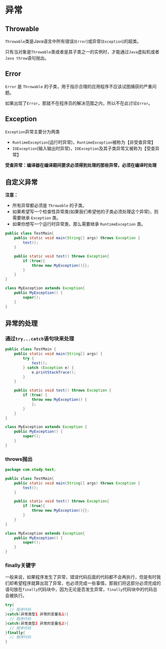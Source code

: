 # 异常

## Throwable

`Throwable`类是Java语言中所有错误(`Error`)或异常(`Exception`)的超类。

只有当对象是`Throwable`类或者是其子类之一的实例时，才能通过`Java`虚拟机或者`Java throw`语句抛出。

## Error

`Error` 是 `Throwable` 的子类，用于指示合理的应用程序不应该试图捕获的严重问题。

如果出现了`Error`，那就不在程序员的解决范围之内，所以不在此讨论`Error`。

## Exception

`Exception`异常主要分为两类

* `RuntimeException`(运行时异常)，`RuntimeException`被称为【非受查异常】
* `IOException`(输入输出时异常)，`IOException`及其子类异常又被称为【受查异常】

**受查异常：编译器在编译期间要求必须得到处理的那些异常，必须在编译时处理**

## 自定义异常

**注意：**

* 所有异常都必须是 `Throwable` 的子类。
* 如果希望写一个检查性异常类(如果我们希望他的子类必须处理这个异常)，则需要继承 `Exception` 类。
* 如果你想写一个运行时异常类，那么需要继承 `RuntimeException` 类。

```Java
public class TestMain{
    public static void main(String[] args) throws Exception {
        test();
    }

    public static void test() throws Exception{
        if (true){
            throw new MyException(){};
        }
    }
}

class MyException extends Exception{
    public MyException() {
        super();
    }
}
```

## 异常的处理

### 通过`try...catch`语句块来处理

```Java
public class TestMain {
    public static void main(String[] args) {
        try {
            test();
        } catch (Exception e) {
            e.printStackTrace();
        }
    }

    public static void test() throws Exception {
        if (true) {
            throw new MyException() {
            };
        }
    }
}

class MyException extends Exception {
    public MyException() {
        super();
    }
}

```

### throws抛出

```Java
package com.study.test;

public class TestMain{
    public static void main(String[] args) throws Exception {
        test();
    }

    public static void test() throws Exception{
        if (true){
            throw new MyException(){};
        }
    }
}

class MyException extends Exception{
    public MyException() {
        super();
    }
}
```

### finally关键字

一般来说，如果程序发生了异常，错误代码后面的代码都不会再执行，但是有时我们却希望程序就算出现了异常，也必须完成一些事情，那我们将这部分必须完成的语句放在`finally`代码块中，因为无论是否发生异常，`finally`代码块中的代码总会被执行。

```Java
try{
  // 程序代码
}catch(异常类型1 异常的变量名1){
  // 程序代码
}catch(异常类型2 异常的变量名2){
  // 程序代码
}finally{
  // 程序代码
}
```
